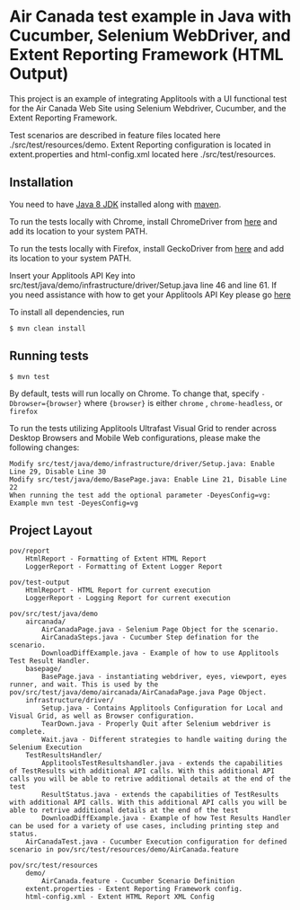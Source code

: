 # Air Canada test example in Java with Cucumber, Selenium WebDriver, and Extent Reporting Framework (HTML Output) #

This project is an example of integrating Applitools with a UI functional test for the Air Canada Web Site using Selenium Webdriver, Cucumber, and the Extent Reporting Framework.

Test scenarios are described in feature files located here ./src/test/resources/demo.  Extent Reporting configuration is located in extent.properties and html-config.xml located here ./src/test/resources.



## Installation ##

You need to have [Java 8 JDK](https://docs.oracle.com/javase/8/docs/technotes/guides/install/install_overview.html) installed along with [maven](https://maven.apache.org/).

To run the tests locally with Chrome, install ChromeDriver from [here](http://chromedriver.chromium.org) and add its location to your system PATH.

To run the tests locally with Firefox, install GeckoDriver from [here](https://github.com/mozilla/geckodriver/releases) and add its location to your system PATH.

Insert your Applitools API Key into src/test/java/demo/infrastructure/driver/Setup.java line 46 and line 61. If you need assistance with how to get your Applitools API Key please go [here](https://applitools.com/docs/topics/overview/obtain-api-key.html)  


To install all dependencies, run 

```console
$ mvn clean install
```

## Running tests ##

```console
$ mvn test
```

By default, tests will run locally on Chrome. To change that, specify `-Dbrowser={browser}` where `{browser}` is either `chrome` , `chrome-headless`, or `firefox`

To run the tests utilizing Applitools Ultrafast Visual Grid to render across Desktop Browsers and Mobile Web configurations, please make the following changes:

    Modify src/test/java/demo/infrastructure/driver/Setup.java: Enable Line 29, Disable Line 30 
    Modify src/test/java/demo/BasePage.java: Enable Line 21, Disable Line 22
    When running the test add the optional parameter -DeyesConfig=vg: Example mvn test -DeyesConfig=vg

## Project Layout ##

```
pov/report
    HtmlReport - Formatting of Extent HTML Report  
    LoggerReport - Formatting of Extent Logger Report
``` 

```
pov/test-output
    HtmlReport - HTML Report for current execution
    LoggerReport - Logging Report for current execution
```

```
pov/src/test/java/demo
    aircanada/
        AirCanadaPage.java - Selenium Page Object for the scenario.  
        AirCanadaSteps.java - Cucumber Step defination for the scenario.
        DownloadDiffExample.java - Example of how to use Applitools Test Result Handler.
    basepage/
        BasePage.java - instantiating webdriver, eyes, viewport, eyes runner, and wait. This is used by the pov/src/test/java/demo/aircanada/AirCanadaPage.java Page Object.
    infrastructure/driver/
        Setup.java - Contains Applitools Configuration for Local and Visual Grid, as well as Browser configuration.
        TearDown.java - Properly Quit after Selenium webdriver is complete.
        Wait.java - Different strategies to handle waiting during the Selenium Execution
    TestResultsHandler/
        ApplitoolsTestResultshandler.java - extends the capabilities of TestResults with additional API calls. With this additional API calls you will be able to retrive additional details at the end of the test
        ResultStatus.java - extends the capabilities of TestResults with additional API calls. With this additional API calls you will be able to retrive additional details at the end of the test
        DownloadDiffExample.java - Example of how Test Results Handler can be used for a variety of use cases, including printing step and status.
    AirCanadaTest.java - Cucumber Execution configuration for defined scenario in pov/src/test/resources/demo/AirCanada.feature
```

```
pov/src/test/resources
    demo/
        AirCanada.feature - Cucumber Scenario Definition
    extent.properties - Extent Reporting Framework config. 
    html-config.xml - Extent HTML Report XML Config
```